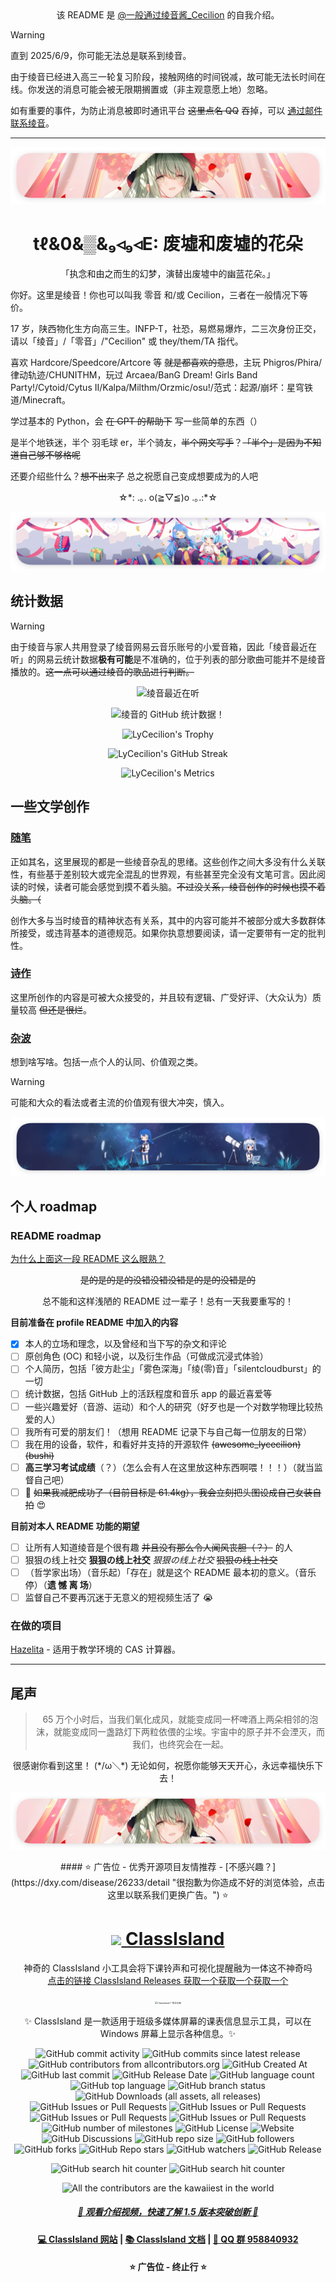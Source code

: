<!--markdownlint-disable MD028 MD033 MD036 MD041 MD045-->

<div align="center">
该 README 是 <a href="https://github.com/LyCecilion">@一般通过绫音酱_Cecilion</a> 的自我介绍。<br>
</div>

> [!WARNING]
>
> 直到 2025/6/9，你可能无法总是联系到绫音。
>
> 由于绫音已经进入高三一轮复习阶段，接触网络的时间锐减，故可能无法长时间在线。你发送的消息可能会被无限期搁置或（非主观意愿上地）忽略。
>
> 如有重要的事件，为防止消息被即时通讯平台 ~~这里点名 QQ~~ 吞掉，可以 [通过邮件联系绫音](mailto:LyCecilion@outlook.com)。

---

<div align="center">

![绫音的 GitHub Profile 头图](assets/profile_banner.png)

# tℓ&0&▒&₉◃₉◃E: 废墟和废墟的花朵

「执念和由之而生的幻梦，演替出废墟中的幽蓝花朵。」

</div>

你好。这里是绫音！你也可以叫我 零音 和/或 Cecilion，三者在一般情况下等价。

17 岁，陕西物化生方向高三生。INFP-T，社恐，易燃易爆炸，二三次身份正交，请以「绫音」/「零音」/"Cecilion" 或 they/them/TA 指代。

喜欢 Hardcore/Speedcore/Artcore 等 ~~就是都喜欢的意思~~，主玩 Phigros/Phira/律动轨迹/CHUNITHM，玩过 Arcaea/BanG Dream! Girls Band Party!/Cytoid/Cytus II/Kalpa/Milthm/Orzmic/osu!/范式：起源/崩坏：星穹铁道/Minecraft。

学过基本的 Python，会 ~~在 GPT 的帮助下~~ 写一些简单的东西（）

是半个地铁迷，半个 羽毛球 er，半个骑友，~~半个网文写手~~？~~「半个」是因为不知道自己够不够格呢~~

还要介绍些什么？~~想不出来了~~ 总之祝愿自己变成想要成为的人吧

<div align="center">

☆\*: .｡. o(≧▽≦)o .｡.:\*☆

</div>

![文中分隔线 2](assets/division_line_2.png)

## 统计数据

> [!WARNING]
> 由于绫音与家人共用登录了绫音网易云音乐账号的小爱音箱，因此「绫音最近在听」的网易云统计数据**极有可能**是不准确的，位于列表的部分歌曲可能并不是绫音播放的。~~这一点可以通过绫音的歌品进行判断。~~

<div align="center">

![绫音最近在听](https://netease-recent-profile.vercel.app/?id=619384556&type=1&show_percent=1&column=2&number=10&title=%E7%BB%AB%E9%9F%B3%E6%9C%80%E8%BF%91%E5%9C%A8%E5%90%AC&size=60)

![绫音的 GitHub 统计数据！](https://github-readme-stats.vercel.app/api?username=LyCecilion&&show=reviews,discussions_started,discussions_answered,prs_merged,prs_merged_percentage&show_icons=true&include_all_commits=true&custom_title=绫音的%20GitHub%20统计数据！&number_format=long&theme=gradient)

![LyCecilion's Trophy](https://github-profile-trophy.vercel.app/?username=LyCecilion)

![LyCecilion's GitHub Streak](https://github-readme-streak-stats.herokuapp.com/?user=LyCecilion)

![LyCecilion's Metrics](/github-metrics.svg)

</div>

## 一些文学创作

### [随笔](subfiles/essays.md)

正如其名，这里展现的都是一些绫音杂乱的思绪。这些创作之间大多没有什么关联性，有些基于差别较大或完全混乱的世界观，有些甚至完全没有文笔可言。因此阅读的时候，读者可能会感觉到摸不着头脑。~~不过没关系，绫音创作的时候也摸不着头脑。（~~

创作大多与当时绫音的精神状态有关系，其中的内容可能并不被部分或大多数群体所接受，或违背基本的道德规范。如果你执意想要阅读，请一定要带有一定的批判性。

### [诗作](subfiles/poems.md)

这里所创作的内容是可被大众接受的，并且较有逻辑、广受好评、（大众认为）质量较高 ~~但还是很烂~~。

### [杂波](subfiles/thoughts.md)

想到啥写啥。包括一点个人的认同、价值观之类。

> [!WARNING]
> 可能和大众的看法或者主流的价值观有很大冲突，慎入。

![文中分隔线 1](assets/division_line_1.png)

## 个人 roadmap

### README roadmap

[为什么上面这一段 README 这么眼熟？](subfiles/why_README_seems_familiar.md)

</details>

<div align="center">

~~是的是的是的没错没错没错是的是的没错是的~~

总不能和这样浅陋的 README 过一辈子！总有一天我要重写的！

</div>

**目前准备在 profile README 中加入的内容**

- [x] 本人的立场和理念，以及曾经和当下写的杂文和评论
- [ ] 原创角色 (OC) 和轻小说，以及衍生作品（可做成沉浸式体验）
- [ ] 个人简历，包括「彼方赴尘」「雾色深海」「绫(零)音」「silentcloudburst」的一切
- [ ] 统计数据，包括 GitHub 上的活跃程度和音乐 app 的最近喜爱等
- [ ] 一些兴趣爱好（音游、运动）和个人的研究（好歹也是一个对数学物理比较热爱的人）
- [ ] 我所有可爱的朋友们！（想用 README 记录下与自己每一位朋友的日常）
- [ ] 我在用的设备，软件，和看好并支持的开源软件 ~~(awesome_lycecilion)(bushi)~~
- [ ] **高三学习考试成绩**（？）（怎么会有人在这里放这种东西啊喂！！！）（就当监督自己吧）
- [ ] 🥵 ~~如果我减肥成功了（目前目标是 61.4kg），我会立刻把头图设成自己女装自拍~~ 😍

**目前对本人 README 功能的期望**

- [ ] 让所有人知道绫音是个很有趣 ~~并且没有那么令人闻风丧胆（？）~~ 的人
- [ ] 狠狠の线上社交 **狠狠の线上社交** _狠狠の线上社交_ ~~狠狠の线上社交~~
- [ ] （哲学家出场）（音乐起）「存在」就是这个 README 最本初的意义。（音乐停）（**遗 憾 离 场**）
- [ ] 监督自己不要再沉迷于无意义的短视频生活了 😭

### 在做的项目

[Hazelita](https://github.com/LyCecilion/Hazelita) - 适用于教学环境的 CAS 计算器。

---

## 尾声

<div align="center">

> 65 万个小时后，当我们氧化成风，就能变成同一杯啤酒上两朵相邻的泡沫，就能变成同一盏路灯下两粒依偎的尘埃。宇宙中的原子并不会湮灭，而我们，也终究会在一起。

很感谢你看到这里！ (\*/ω＼\*) 无论如何，祝愿你能够天天开心，永远幸福快乐下去！

![绫音的 GitHub Profile 头图](assets/profile_banner.png)

</div>

<div align="center">
<!--markdownlint-disable-next-line MD001-->
#### ⭐ 广告位 - 优秀开源项目友情推荐 - [不感兴趣？](https://dxy.com/disease/26233/detail "很抱歉为你造成不好的浏览体验，点击这里以联系我们更换广告。") ⭐

# <a href="https://github.com/ClassIsland/ClassIsland"><image src="https://github.com/ClassIsland/ClassIsland/raw/master/ClassIsland/Assets/AppLogo_AppLogo.svg" height="25"/> ClassIsland</a>

神奇的 ClassIsland 小工具会将下课铃声和可视化提醒融为一体这不神奇吗<br>[点击的链接 ClassIsland Releases 获取一个获取一个获取一个](https://github.com/ClassIsland/ClassIsland/releases)

<img src="https://github.com/user-attachments/assets/a815dd7d-8343-4da5-aee4-3f754aa297e4" alt="ClassIsland 广告位头图" style="zoom:25%;" /><br>

✨ ClassIsland 是一款适用于班级多媒体屏幕的课表信息显示工具，可以在 Windows 屏幕上显示各种信息。✨

![GitHub commit activity](https://img.shields.io/github/commit-activity/t/ClassIsland/ClassIsland)
![GitHub commits since latest release](https://img.shields.io/github/commits-since/ClassIsland/ClassIsland/latest)
![GitHub contributors from allcontributors.org](https://img.shields.io/github/all-contributors/ClassIsland/ClassIsland)
![GitHub Created At](https://img.shields.io/github/created-at/ClassIsland/ClassIsland)
![GitHub last commit](https://img.shields.io/github/last-commit/ClassIsland/ClassIsland)
![GitHub Release Date](https://img.shields.io/github/release-date-pre/ClassIsland/ClassIsland)
![GitHub language count](https://img.shields.io/github/languages/count/ClassIsland/ClassIsland)
![GitHub top language](https://img.shields.io/github/languages/top/ClassIsland/ClassIsland)
![GitHub branch status](https://img.shields.io/github/checks-status/ClassIsland/ClassIsland/dev)
![GitHub Downloads (all assets, all releases)](https://img.shields.io/github/downloads/ClassIsland/ClassIsland/total)
![GitHub Issues or Pull Requests](https://img.shields.io/github/issues/ClassIsland/ClassIsland)
![GitHub Issues or Pull Requests](https://img.shields.io/github/issues-closed/ClassIsland/ClassIsland)
![GitHub Issues or Pull Requests](https://img.shields.io/github/issues-pr/ClassIsland/ClassIsland)
![GitHub Issues or Pull Requests](https://img.shields.io/github/issues-pr-closed/ClassIsland/ClassIsland)
![GitHub number of milestones](https://img.shields.io/github/milestones/all/ClassIsland/ClassIsland)
![GitHub License](https://img.shields.io/github/license/ClassIsland/ClassIsland)
![Website](https://img.shields.io/website?url=https%3A%2F%2Fclassisland.tech%2F)
![GitHub Discussions](https://img.shields.io/github/discussions/ClassIsland/ClassIsland)
![GitHub repo size](https://img.shields.io/github/repo-size/ClassIsland/ClassIsland)
![GitHub followers](https://img.shields.io/github/followers/ClassIsland)
![GitHub forks](https://img.shields.io/github/forks/ClassIsland/ClassIsland)
![GitHub Repo stars](https://img.shields.io/github/stars/ClassIsland/ClassIsland)
![GitHub watchers](https://img.shields.io/github/watchers/ClassIsland/ClassIsland)
![GitHub Release](https://img.shields.io/github/v/release/ClassIsland/ClassIsland?include_prereleases)

![GitHub search hit counter](https://img.shields.io/github/search/ClassIsland/ClassIsland/DryIce)
![GitHub search hit counter](https://img.shields.io/github/search/ClassIsland/ClassIsland/LyCecilion)

![All the contributors are the kawaiiest in the world](https://img.shields.io/badge/All%20the%20contributors-are%20the%20kawaiiest%20in%20the%20world-green)

<!--markdownlint-disable-next-line MD001-->
##### [🥳 观看介绍视频，快速了解 1.5 版本突破创新 🥵](https://www.bilibili.com/video/BV1EEsNeYEc9)

#### [💻 ClassIsland 网站](https://classisland.tech/) | [📚 ClassIsland 文档](https://docs.classisland.tech/zh-cn/latest/) | [🐧 QQ 群 958840932](https://qm.qq.com/q/4NsDQKiAuQ)

#### ⭐ 广告位 - 终止行 ⭐

</div>
